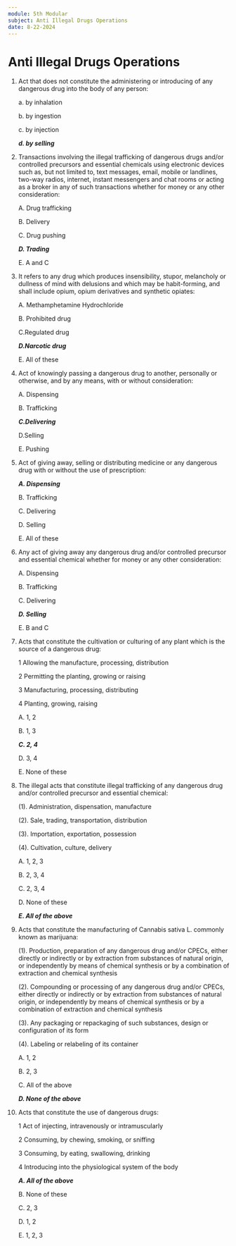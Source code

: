 ```yaml
---
module: 5th Modular
subject: Anti Illegal Drugs Operations
date: 8-22-2024
---
```


# Anti Illegal Drugs Operations

1. Act that does not constitute the administering or introducing of any dangerous drug into the body of any person:

   a. by inhalation

   b. by ingestion

   c. by injection

   **_d. by selling_**

2. Transactions involving the illegal trafficking of dangerous drugs and/or controlled precursors and essential chemicals using electronic devices such as, but not limited to, text messages, email, mobile or landlines, two-way radios, internet, instant messengers and chat rooms or acting as a broker in any of such transactions whether for money or any other consideration:

   A. Drug trafficking

   B. Delivery

   C. Drug pushing

   **_D. Trading_**

   E. A and C

3. It refers to any drug which produces insensibility, stupor, melancholy or dullness of mind with delusions and which may be habit-forming, and shall include opium, opium derivatives and synthetic opiates:

   A. Methamphetamine Hydrochloride

   B. Prohibited drug

   C.Regulated drug

   **_D.Narcotic drug_**

   E. All of these

4. Act of knowingly passing a dangerous drug to another, personally or otherwise, and by any means, with or without consideration:

   A. Dispensing

   B. Trafficking

   **_C.Delivering_**

   D.Selling

   E. Pushing

5. Act of giving away, selling or distributing medicine or any dangerous drug with or without the use of prescription:

   **_A. Dispensing_**

   B. Trafficking

   C. Delivering

   D. Selling

   E. All of these

6. Any act of giving away any dangerous drug and/or controlled precursor and essential chemical whether for money or any other consideration:

   A. Dispensing

   B. Trafficking

   C. Delivering

   **_D. Selling_**

   E. B and C

7. Acts that constitute the cultivation or culturing of any plant which is the source of a dangerous drug:

   1 Allowing the manufacture, processing, distribution

   2 Permitting the planting, growing or raising

   3 Manufacturing, processing, distributing

   4 Planting, growing, raising

   A. 1, 2

   B. 1, 3

   **_C. 2, 4_**

   D. 3, 4

   E. None of these

8. The illegal acts that constitute illegal trafficking of any dangerous drug and/or controlled precursor and essential chemical:

   (1). Administration, dispensation, manufacture

   (2). Sale, trading, transportation, distribution

   (3). Importation, exportation, possession

   (4). Cultivation, culture, delivery

   A. 1, 2, 3

   B. 2, 3, 4

   C. 2, 3, 4

   D. None of these

   **_E. All of the above_**

9. Acts that constitute the manufacturing of Cannabis sativa L. commonly known as marijuana:

   (1). Production, preparation of any dangerous drug and/or CPECs, either directly or indirectly or by extraction from substances of natural origin, or independently by means of chemical synthesis or by a combination of extraction and chemical synthesis

   (2). Compounding or processing of any dangerous drug and/or CPECs, either directly or indirectly or by extraction from substances of natural origin, or independently by means of chemical synthesis or by a combination of extraction and chemical synthesis

   (3). Any packaging or repackaging of such substances, design or
   configuration of its form

   (4). Labeling or relabeling of its container

   A. 1, 2

   B. 2, 3

   C. All of the above

   **_D. None of the above_**

10. Acts that constitute the use of dangerous drugs:

    1 Act of injecting, intravenously or intramuscularly

    2 Consuming, by chewing, smoking, or sniffing

    3 Consuming, by eating, swallowing, drinking

    4 Introducing into the physiological system of the body

    **_A. All of the above_**

    B. None of these

    C. 2, 3

    D. 1, 2

    E. 1, 2, 3
